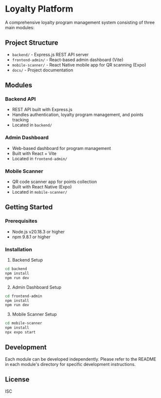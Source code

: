 # Loyalty Platform

A comprehensive loyalty program management system consisting of three main modules:

## Project Structure

- `backend/` - Express.js REST API server
- `frontend-admin/` - React-based admin dashboard (Vite)
- `mobile-scanner/` - React Native mobile app for QR scanning (Expo)
- `docs/` - Project documentation

## Modules

### Backend API
- REST API built with Express.js
- Handles authentication, loyalty program management, and points tracking
- Located in `backend/`

### Admin Dashboard
- Web-based dashboard for program management
- Built with React + Vite
- Located in `frontend-admin/`

### Mobile Scanner
- QR code scanner app for points collection
- Built with React Native (Expo)
- Located in `mobile-scanner/`

## Getting Started

### Prerequisites
- Node.js v20.18.3 or higher
- npm 9.8.1 or higher

### Installation

1. Backend Setup
```bash
cd backend
npm install
npm run dev
```

2. Admin Dashboard Setup
```bash
cd frontend-admin
npm install
npm run dev
```

3. Mobile Scanner Setup
```bash
cd mobile-scanner
npm install
npx expo start
```

## Development

Each module can be developed independently. Please refer to the README in each module's directory for specific development instructions.

## License

ISC 
